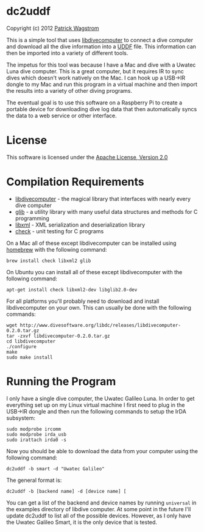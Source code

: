 dc2uddf
=======
Copyright (c) 2012 [Patrick Wagstrom][pwagstrom]

This is a simple tool that uses [libdivecomputer][libdc] to connect a dive computer
and download all the dive information into a [UDDF][uddf] file. This information can
then be imported into a variety of different tools.

The impetus for this tool was because I have a Mac and dive with a Uwatec
Luna dive computer. This is a great computer, but it requires IR to sync dives
which doesn't work natively on the Mac. I can hook up a USB&rarr;IR dongle to my
Mac and run this program in a virtual machine and then import the results
into a variety of other diving programs.

The eventual goal is to use this software on a Raspberry Pi to create a
portable device for downloading dive log data that then automatically
syncs the data to a web service or other interface.

License
=======

This software is licensed under the [Apache License, Version 2.0][license]

Compilation Requirements
========================

* [libdivecomputer][libdc] - the magical library that interfaces with nearly every dive computer
* [glib][glib] - a utility library with many useful data structures and methods for C programming
* [libxml][libxml] - XML serialization and deserialization library
* [check][check] - unit testing for C programs

On a Mac all of these except libdivecomputer can be installed using [homebrew][homebrew] with the following command:

    brew install check libxml2 glib

On Ubuntu you can install all of these except libdivecomputer with the following command:

    apt-get install check libxml2-dev libglib2.0-dev
    	
For all platforms you'll probably need to download and install libdivecomputer on your own. This can usually be done with the following commands:

    wget http://www.divesoftware.org/libdc/releases/libdivecomputer-0.2.0.tar.gz
    tar -zxvf libdivecomputer-0.2.0.tar.gz
    cd libdivecomputer
    ./configure
    make
    sudo make install

Running the Program
===================

I only have a single dive computer, the Uwatec Galileo Luna. In order to get everything set up on my Linux virtual machine I first need to plug in the USB&rarr;IR dongle and then run the following commands to setup the IrDA subsystem:

    sudo modprobe ircomm
    sudo modprobe irda_usb
    sudo irattach irda0 -s

Now you should be able to download the data from your computer using the following command:

    dc2uddf -b smart -d "Uwatec Galileo"
    
The general format is:

    dc2uddf -b [backend name] -d [device name] [
    
You can get a list of the backend and device names by running `universal` in the examples directory of libdive computer. At some point in the future I'll update dc2uddf to list all of the possible devices. However, as I only have the Uwatec Galileo Smart, it is the only device that is tested.

[license]: http://www.apache.org/licenses/LICENSE-2.0.html
[libdc]: http://www.divesoftware.org/libdc/
[uddf]: http://www.streit.cc/extern/uddf_v310/en/index.html
[pwagstrom]: http://patrick.wagstrom.net/
[glib]: http://developer.gnome.org/glib/
[check]: http://check.sf.net/
[libxml]: http://www.xmlsoft.org/
[homebrew]: http://mxcl.github.com/homebrew/